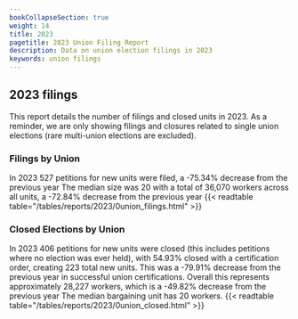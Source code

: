 ```yaml
---
bookCollapseSection: true
weight: 14
title: 2023
pagetitle: 2023 Union Filing Report
description: Data on union election filings in 2023
keywords: union filings
---
```


## 2023 filings

This report details the number of filings and closed units in 2023. As a reminder, we are only showing filings and closures related to single union elections (rare multi-union elections are excluded).

### Filings by Union
In 2023 527 petitions for new units were filed, a -75.34% decrease from the previous year The median size was 20 with a total of 36,070 workers across all units, a -72.84% decrease from the previous year
{{< readtable table="/tables/reports/2023/0union_filings.html" >}}

### Closed Elections by Union
In 2023 406 petitions for new units were closed (this includes petitions where no election was ever held), with 54.93% closed with a certification order, creating 223 total new units. This was a -79.91% decrease from the previous year in successful union certifications. Overall this represents approximately 28,227 workers, which is a -49.82% decrease from the previous year The median bargaining unit has 20 workers.
{{< readtable table="/tables/reports/2023/0union_closed.html" >}}
